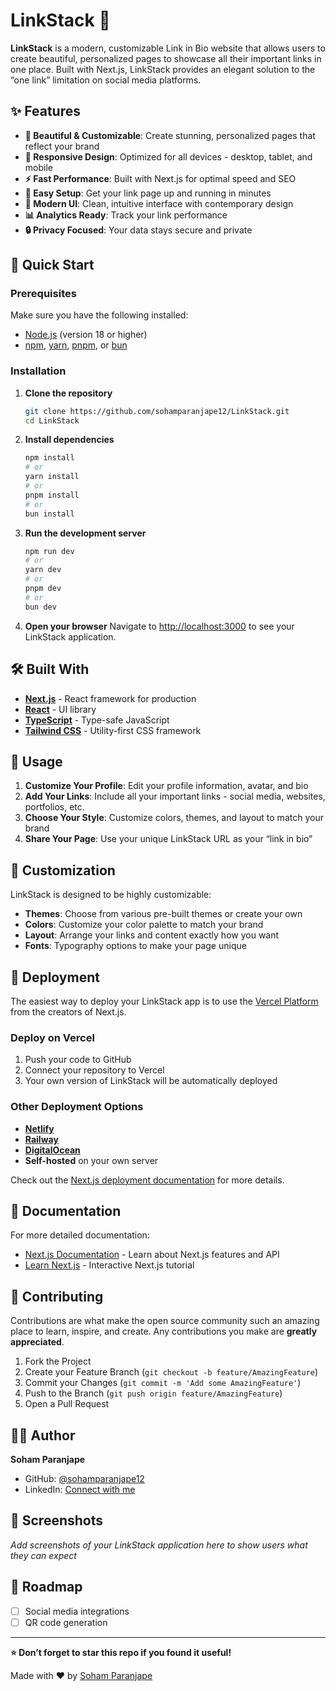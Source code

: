 # LinkStack 🔗

**LinkStack** is a modern, customizable Link in Bio website that allows users to create beautiful, personalized pages to showcase all their important links in one place. Built with Next.js, LinkStack provides an elegant solution to the “one link” limitation on social media platforms.


## ✨ Features

- **🎨 Beautiful & Customizable**: Create stunning, personalized pages that reflect your brand
- **📱 Responsive Design**: Optimized for all devices - desktop, tablet, and mobile
- **⚡ Fast Performance**: Built with Next.js for optimal speed and SEO
- **🔧 Easy Setup**: Get your link page up and running in minutes
- **🌙 Modern UI**: Clean, intuitive interface with contemporary design
- **📊 Analytics Ready**: Track your link performance
- **🔒 Privacy Focused**: Your data stays secure and private

## 🚀 Quick Start

### Prerequisites

Make sure you have the following installed:

- [Node.js](https://nodejs.org/) (version 18 or higher)
- [npm](https://www.npmjs.com/), [yarn](https://yarnpkg.com/), [pnpm](https://pnpm.io/), or [bun](https://bun.sh/)

### Installation

1. **Clone the repository**
   
   ```bash
   git clone https://github.com/sohamparanjape12/LinkStack.git
   cd LinkStack
   ```
1. **Install dependencies**
   
   ```bash
   npm install
   # or
   yarn install
   # or
   pnpm install
   # or
   bun install
   ```
1. **Run the development server**
   
   ```bash
   npm run dev
   # or
   yarn dev
   # or
   pnpm dev
   # or
   bun dev
   ```
1. **Open your browser**
   Navigate to <http://localhost:3000> to see your LinkStack application.

## 🛠️ Built With

- **[Next.js](https://nextjs.org/)** - React framework for production
- **[React](https://reactjs.org/)** - UI library
- **[TypeScript](https://www.typescriptlang.org/)** - Type-safe JavaScript
- **[Tailwind CSS](https://tailwindcss.com/)** - Utility-first CSS framework

## 🎯 Usage

1. **Customize Your Profile**: Edit your profile information, avatar, and bio
1. **Add Your Links**: Include all your important links - social media, websites, portfolios, etc.
1. **Choose Your Style**: Customize colors, themes, and layout to match your brand
1. **Share Your Page**: Use your unique LinkStack URL as your “link in bio”

## 🎨 Customization

LinkStack is designed to be highly customizable:

- **Themes**: Choose from various pre-built themes or create your own
- **Colors**: Customize your color palette to match your brand
- **Layout**: Arrange your links and content exactly how you want
- **Fonts**: Typography options to make your page unique

## 🚀 Deployment

The easiest way to deploy your LinkStack app is to use the [Vercel Platform](https://vercel.com/new?utm_medium=default-template&filter=next.js&utm_source=create-next-app&utm_campaign=create-next-app-readme) from the creators of Next.js.

### Deploy on Vercel

1. Push your code to GitHub
1. Connect your repository to Vercel
1. Your own version of LinkStack will be automatically deployed

### Other Deployment Options

- **[Netlify](https://www.netlify.com/)**
- **[Railway](https://railway.app/)**
- **[DigitalOcean](https://www.digitalocean.com/)**
- **Self-hosted** on your own server

Check out the [Next.js deployment documentation](https://nextjs.org/docs/app/building-your-application/deploying) for more details.

## 📖 Documentation

For more detailed documentation:

- [Next.js Documentation](https://nextjs.org/docs) - Learn about Next.js features and API
- [Learn Next.js](https://nextjs.org/learn) - Interactive Next.js tutorial

## 🤝 Contributing

Contributions are what make the open source community such an amazing place to learn, inspire, and create. Any contributions you make are **greatly appreciated**.

1. Fork the Project
1. Create your Feature Branch (`git checkout -b feature/AmazingFeature`)
1. Commit your Changes (`git commit -m 'Add some AmazingFeature'`)
1. Push to the Branch (`git push origin feature/AmazingFeature`)
1. Open a Pull Request

## 👨‍💻 Author

**Soham Paranjape**

- GitHub: [@sohamparanjape12](https://github.com/sohamparanjape12)
- LinkedIn: [Connect with me](https://in.linkedin.com/in/soham-paranjape-8b2473374)


## 📸 Screenshots

*Add screenshots of your LinkStack application here to show users what they can expect*

## 🔮 Roadmap

- [ ] Social media integrations
- [ ] QR code generation

-----

**⭐ Don’t forget to star this repo if you found it useful!**

Made with ❤️ by [Soham Paranjape](https://github.com/sohamparanjape12)
